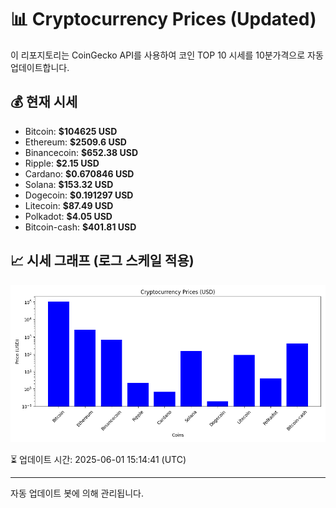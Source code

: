 
# 📊 Cryptocurrency Prices (Updated)

이 리포지토리는 CoinGecko API를 사용하여 코인 TOP 10 시세를 10분가격으로 자동 업데이트합니다.

## 💰 현재 시세
- Bitcoin: **$104625 USD**
- Ethereum: **$2509.6 USD**
- Binancecoin: **$652.38 USD**
- Ripple: **$2.15 USD**
- Cardano: **$0.670846 USD**
- Solana: **$153.32 USD**
- Dogecoin: **$0.191297 USD**
- Litecoin: **$87.49 USD**
- Polkadot: **$4.05 USD**
- Bitcoin-cash: **$401.81 USD**

## 📈 시세 그래프 (로그 스케일 적용)
![Crypto Prices](crypto_prices.png)

⏳ 업데이트 시간: 2025-06-01 15:14:41 (UTC)

---
자동 업데이트 봇에 의해 관리됩니다.

